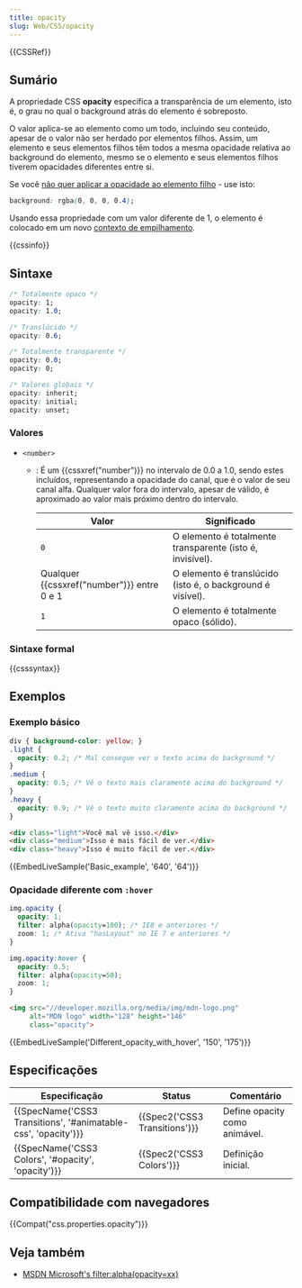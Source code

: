 ```yaml
---
title: opacity
slug: Web/CSS/opacity
---
```

{{CSSRef}}

## Sumário

A propriedade CSS **opacity** especifica a transparência de um elemento, isto é, o grau no qual o background atrás do elemento é sobreposto.

O valor aplica-se ao elemento como um todo, incluindo seu conteúdo, apesar de o valor não ser herdado por elementos filhos. Assim, um elemento e seus elementos filhos têm todos a mesma opacidade relativa ao background do elemento, mesmo se o elemento e seus elementos filhos tiverem opacidades diferentes entre si.

Se você [não quer aplicar a opacidade ao elemento filho](http://stackoverflow.com/questions/13508877/resetting-the-opacity-of-a-child-elements-maple-browser-samsung-tv-app) - use isto:

```css
background: rgba(0, 0, 0, 0.4);
```

Usando essa propriedade com um valor diferente de 1, o elemento é colocado em um novo [contexto de empilhamento](/pt-BR/docs/Web/Guide/CSS/Understanding_z_index/O_contexto_de_empilhamento).

{{cssinfo}}

## Sintaxe

```css
/* Totalmente opaco */
opacity: 1;
opacity: 1.0;

/* Translúcido */
opacity: 0.6;

/* Totalmente transparente */
opacity: 0.0;
opacity: 0;

/* Valores globais */
opacity: inherit;
opacity: initial;
opacity: unset;
```

### Valores

- `<number>`

  - : É um {{cssxref("number")}} no intervalo de 0.0 a 1.0, sendo estes incluídos, representando a opacidade do canal, que é o valor de seu canal alfa. Qualquer valor fora do intervalo, apesar de válido, é aproximado ao valor mais próximo dentro do intervalo.

    | Valor                                             | Significado                                                |
    | ------------------------------------------------- | ---------------------------------------------------------- |
    | `0`                                               | O elemento é totalmente transparente (isto é, invisível).  |
    | Qualquer {{cssxref("number")}} entre 0 e 1 | O elemento é translúcido (isto é, o background é visível). |
    | `1`                                               | O elemento é totalmente opaco (sólido).                    |

### Sintaxe formal

{{csssyntax}}

## Exemplos

### Exemplo básico

```css
div { background-color: yellow; }
.light {
  opacity: 0.2; /* Mal consegue ver o texto acima do background */
}
.medium {
  opacity: 0.5; /* Vê o texto mais claramente acima do background */
}
.heavy {
  opacity: 0.9; /* Vê o texto muito claramente acima do background */
}
```

```html
<div class="light">Você mal vê isso.</div>
<div class="medium">Isso é mais fácil de ver.</div>
<div class="heavy">Isso é muito fácil de ver.</div>
```

{{EmbedLiveSample('Basic_example', '640', '64')}}

### Opacidade diferente com `:hover`

```css
img.opacity {
  opacity: 1;
  filter: alpha(opacity=100); /* IE8 e anteriores */
  zoom: 1; /* Ativa "hasLayout" no IE 7 e anteriores */
}

img.opacity:hover {
  opacity: 0.5;
  filter: alpha(opacity=50);
  zoom: 1;
}
```

```html
<img src="//developer.mozilla.org/media/img/mdn-logo.png"
     alt="MDN logo" width="128" height="146"
     class="opacity">
```

{{EmbedLiveSample('Different_opacity_with_hover', '150', '175')}}

## Especificações

| Especificação                                                                        | Status                                   | Comentário                    |
| ------------------------------------------------------------------------------------ | ---------------------------------------- | ----------------------------- |
| {{SpecName('CSS3 Transitions', '#animatable-css', 'opacity')}} | {{Spec2('CSS3 Transitions')}} | Define opacity como animável. |
| {{SpecName('CSS3 Colors', '#opacity', 'opacity')}}                 | {{Spec2('CSS3 Colors')}}         | Definição inicial.            |

## Compatibilidade com navegadores

{{Compat("css.properties.opacity")}}

## Veja também

- [MSDN Microsoft's filter:alpha(opacity=xx)](http://msdn.microsoft.com/en-us/library/ms532910%28VS.85%29.aspx)
